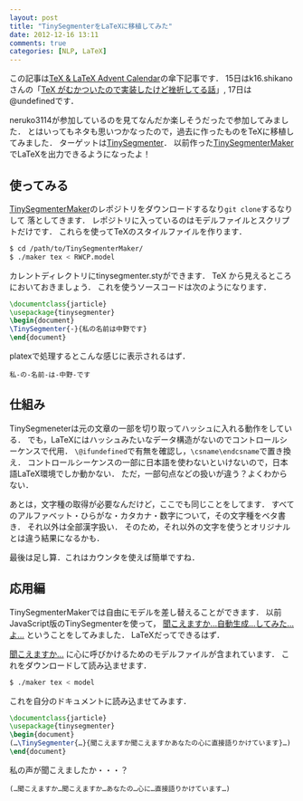 ```yaml
---
layout: post
title: "TinySegmenterをLaTeXに移植してみた"
date: 2012-12-16 13:11
comments: true
categories: [NLP, LaTeX]
---
```


この記事は[TeX & LaTeX Advent Calendar](http://atnd.org/events/34318)の傘下記事です．
15日はk16.shikanoさんの「[TeX がむかついたので実装したけど挫折してる話](http://note.golden-lucky.net/2012/12/tex.html)」,
17日は\@undefinedです．

neruko3114が参加しているのを見てなんだか楽しそうだったで参加してみました．
とはいってもネタも思いつかなったので，過去に作ったものをTeXに移植してみました．
ターゲットは[TinySegmenter](http://chasen.org/~taku/software/TinySegmenter/)．
以前作った[TinySegmenterMaker](https://github.com/shogo82148/TinySegmenterMaker)でLaTeXを出力できるようになったよ！

## 使ってみる

[TinySegmenterMaker](https://github.com/shogo82148/TinySegmenterMaker)のレポジトリをダウンロードするなり`git clone`するなりして
落としてきます．
レポジトリに入っているのはモデルファイルとスクリプトだけです．
これらを使ってTeXのスタイルファイルを作ります．

```bash
$ cd /path/to/TinySegmenterMaker/
$ ./maker tex < RWCP.model
```

カレントディレクトリにtinysegmenter.styができます．
TeX から見えるところにおいておきましょう．
これを使うソースコードは次のようになります．

```tex
\documentclass{jarticle}
\usepackage{tinysegmenter}
\begin{document}
\TinySegmenter{-}{私の名前は中野です}
\end{document}
```

platexで処理するとこんな感じに表示されるはず．

```plain
私-の-名前-は-中野-です
```

## 仕組み

TinySegmeneterは元の文章の一部を切り取ってハッシュに入れる動作をしている．
でも，LaTeXにはハッシュみたいなデータ構造がないのでコントロールシーケンスで代用．
`\@ifundefined`で有無を確認し，`\csname\endcsname`で置き換え．
コントロールシーケンスの一部に日本語を使わないといけないので，日本語LaTeX環境でしか動かない．
ただ，一部句点などの扱いが違う？よくわからない．

あとは，文字種の取得が必要なんだけど，ここでも同じことをしてます．
すべてのアルファベット・ひらがな・カタカナ・数字について，その文字種をベタ書き．
それ以外は全部漢字扱い．
そのため，それ以外の文字を使うとオリジナルとは違う結果になるかも．

最後は足し算．これはカウンタを使えば簡単ですね．


## 応用編

TinySegmenterMakerでは自由にモデルを差し替えることができます．
以前JavaScript版のTinySegmenterを使って，
[聞こえますか…自動生成…してみた…よ…](http://shogo82148.github.com/blog/2012/12/05/kikoemasuka/)
ということをしてみました．
LaTeXだってできるはず．

[聞こえますか…](https://github.com/shogo82148/kikoemasuka)
に心に呼びかけるためのモデルファイルが含まれています．
これをダウンロードして読み込ませます．

```bash
$ ./maker tex < model
```

これを自分のドキュメントに読み込ませてみます．

```tex
\documentclass{jarticle}
\usepackage{tinysegmenter}
\begin{document}
(…\TinySegmenter{…}{聞こえますか聞こえますかあなたの心に直接語りかけています}…)
\end{document}
```

私の声が聞こえましたか・・・？

```plain
(…聞こえますか…聞こえますか…あなたの…心に…直接語りかけています…)
```
